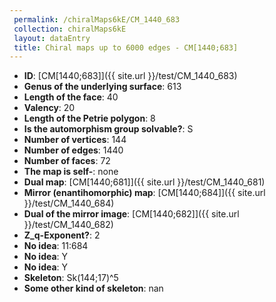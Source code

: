 ```yaml
--- 
 permalink: /chiralMaps6kE/CM_1440_683 
 collection: chiralMaps6kE
 layout: dataEntry
 title: Chiral maps up to 6000 edges - CM[1440;683]
---
```


- **ID**: [CM[1440;683]]({{ site.url }}/test/CM_1440_683)
- **Genus of the underlying surface**: 613
- **Length of the face**: 40
- **Valency**: 20
- **Length of the Petrie polygon**: 8
- **Is the automorphism group solvable?**: S
- **Number of vertices**: 144
- **Number of edges**: 1440
- **Number of faces**: 72
- **The map is self-**: none
- **Dual map**: [CM[1440;681]]({{ site.url }}/test/CM_1440_681)
- **Mirror (enantihomorphic) map**: [CM[1440;684]]({{ site.url }}/test/CM_1440_684)
- **Dual of the mirror image**: [CM[1440;682]]({{ site.url }}/test/CM_1440_682)
- **Z_q-Exponent?**: 2
- **No idea**:  11:684
- **No idea**: Y
- **No idea**: Y
- **Skeleton**: Sk(144;17)^5
- **Some other kind of skeleton**: nan
